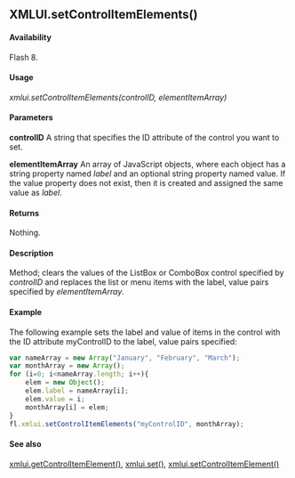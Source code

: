 ## XMLUI.setControlItemElements()

#### Availability

Flash 8.

#### Usage

*xmlui.setControlItemElements(controlID, elementItemArray)*

#### Parameters

**controlID** A string that specifies the ID attribute of the control you want to set.

**elementItemArray** An array of JavaScript objects, where each object has a string property named *label* and an optional string property named value. If the value property does not exist, then it is created and assigned the same value as *label*.

#### Returns

Nothing.

#### Description

Method; clears the values of the ListBox or ComboBox control specified by *controlID* and replaces the list or menu items with the label, value pairs specified by *elementItemArray*.

#### Example

The following example sets the label and value of items in the control with the ID attribute myControlID to the label, value pairs specified:

```javascript
var nameArray = new Array("January", "February", "March"); 
var monthArray = new Array();
for (i=0; i<nameArray.length; i++){ 
    elem = new Object(); 
    elem.label = nameArray[i]; 
    elem.value = i;
    monthArray[i] = elem;
}
fl.xmlui.setControlItemElements("myControlID", monthArray);

```
#### See also

[xmlui.getControlItemElement()](../XMLUI_object/xmlui3.md), [xmlui.set()](../XMLUI_object/xmlui6.md), [xmlui.setControlItemElement()](../XMLUI_object/xmlui7.md)
